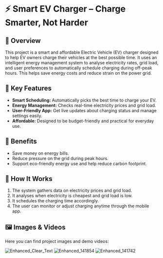 # ⚡ Smart EV Charger – Charge Smarter, Not Harder

## 📌 Overview
This project is a smart and affordable Electric Vehicle (EV) charger designed to help EV owners charge their vehicles at the best possible time. It uses an intelligent energy management system to analyse electricity rates, grid load, and user preferences to automatically schedule charging during off-peak hours. This helps save energy costs and reduce strain on the power grid.

## 🎯 Key Features
- **Smart Scheduling:** Automatically picks the best time to charge your EV.
- **Energy Management:** Checks real-time electricity prices and grid load.
- **User-Friendly App:** Get live updates about charging status and manage settings easily.
- **Affordable:** Designed to be budget-friendly and practical for everyday use.

## 🌱 Benefits
- Save money on energy bills.
- Reduce pressure on the grid during peak hours.
- Support eco-friendly energy use and help reduce carbon footprint.

## 🚀 How It Works
1. The system gathers data on electricity prices and grid load.
2. It analyses when electricity is cheapest and grid load is low.
3. It schedules the charging time accordingly.
4. The user can monitor or adjust charging anytime through the mobile app.

## 🖼️ Images & Videos
Here you can find project images and demo videos:

![Enhanced_Clear_Text](https://github.com/user-attachments/assets/0d8ea67d-3547-4275-b3ac-098afcf2ed44)
![Enhanced_141854](https://github.com/user-attachments/assets/0fd798e6-b4ce-4323-a6ac-53ff001776e5)
![Enhanced_141742](https://github.com/user-attachments/assets/d1d20e1d-ee49-46ca-95ed-d1c4e78e15ab)
